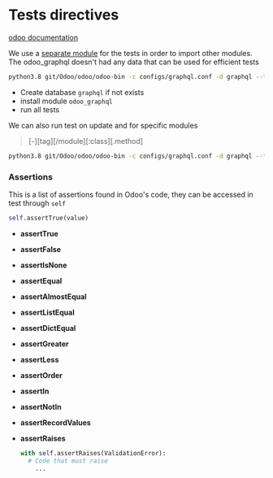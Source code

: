 # Tests directives

[odoo documentation](https://www.odoo.com/documentation/16.0/fr/developer/reference/backend/testing.html)

We use a [separate module](https://github.com/odoo/odoo/issues/40188) for the tests in order to import other modules.
The odoo_graphql doesn't had any data that can be used for efficient tests



```bash
python3.8 git/Odoo/odoo/odoo-bin -c configs/graphql.conf -d graphql --test-enable --test-tags /odoo_graphql_test -i odoo_graphql_test --stop-after-init
```

* Create database `graphql` if not exists
* install module `odoo_graphql`
* run all tests



We can also run test on update and for specific modules

> \[-]\[tag]\[/module]\[:class]\[.method]

```bash
python3.8 git/Odoo/odoo/odoo-bin -c configs/graphql.conf -d graphql --test-enable --test-tags /odoo_graphql_test -u odoo_graphql_test --stop-after-init
```





### Assertions

This is a list of assertions found in Odoo's code, they can be accessed in test through `self`

```python
self.assertTrue(value)
```

* **assertTrue**

* **assertFalse**

* **assertIsNone**

* **assertEqual**

* **assertAlmostEqual**

* **assertListEqual**

* **assertDictEqual**

* **assertGreater**

* **assertLess**

* **assertOrder**

* **assertIn**

* **assertNotIn**

* **assertRecordValues**

* **assertRaises**

  ```python
  with self.assertRaises(ValidationError):
  	# Code that must raise
      ...
  ```

  
